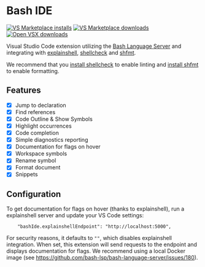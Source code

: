 # Bash IDE

[![VS Marketplace installs](https://badgen.net/vs-marketplace/i/mads-hartmann.bash-ide-vscode?label=VS%20Marketplace%20installs)](https://marketplace.visualstudio.com/items?itemName=mads-hartmann.bash-ide-vscode)
[![VS Marketplace downloads](https://badgen.net/vs-marketplace/d/mads-hartmann.bash-ide-vscode?label=VS%20Marketplace%20downloads)](https://marketplace.visualstudio.com/items?itemName=mads-hartmann.bash-ide-vscode)
[![Open VSX downloads](https://badgen.net/open-vsx/d/mads-hartmann/bash-ide-vscode?color=purple&label=Open%20VSX%20downloads)](https://open-vsx.org/extension/mads-hartmann/bash-ide-vscode)

Visual Studio Code extension utilizing the [Bash Language Server][bash-lsp] and integrating with [explainshell][explainshell], [shellcheck][shellcheck] and [shfmt][shfmt].

We recommend that you [install shellcheck](https://github.com/koalaman/shellcheck#installing) to enable linting and [install shfmt](https://github.com/mvdan/sh?tab=readme-ov-file#shfmt) to enable formatting.

## Features

- [x] Jump to declaration
- [x] Find references
- [x] Code Outline & Show Symbols
- [x] Highlight occurrences
- [x] Code completion
- [x] Simple diagnostics reporting
- [x] Documentation for flags on hover
- [x] Workspace symbols
- [x] Rename symbol
- [x] Format document
- [x] Snippets

## Configuration

To get documentation for flags on hover (thanks to explainshell), run a explainshell server and update your VS Code settings:

```
    "bashIde.explainshellEndpoint": "http://localhost:5000",
```

For security reasons, it defaults to `""`, which disables explainshell integration. When set, this extension will send requests to the endpoint and displays documentation for flags. We recommend using a local Docker image (see https://github.com/bash-lsp/bash-language-server/issues/180).

[bash-lsp]: https://github.com/bash-lsp/bash-language-server
[tree-sitter]: https://github.com/tree-sitter/tree-sitter
[tree-sitter-bash]: https://github.com/tree-sitter/tree-sitter-bash
[explainshell]: https://explainshell.com/
[shellcheck]: https://www.shellcheck.net/
[shfmt]: https://github.com/mvdan/sh
